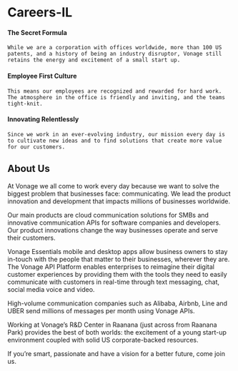 # Careers-IL

#### The Secret Formula
```While we are a corporation with offices worldwide, more than 100 US patents, and a history of being an industry disruptor, Vonage still retains the energy and excitement of a small start up.```

#### Employee First Culture
```This means our employees are recognized and rewarded for hard work. The atmosphere in the office is friendly and inviting, and the teams tight-knit.```

#### Innovating Relentlessly
```Since we work in an ever-evolving industry, our mission every day is to cultivate new ideas and to find solutions that create more value for our customers.```


## About Us

At Vonage we all come to work every day because we want to solve the biggest problem that businesses face: communicating. We lead the product innovation and development that impacts millions of businesses worldwide.

Our main products are cloud communication solutions for SMBs and innovative communication APIs for software companies and developers. Our product innovations change the way businesses operate and serve their customers.

Vonage Essentials mobile and desktop apps allow business owners to stay in-touch with the people that matter to their businesses, wherever they are. The Vonage API Platform enables enterprises to reimagine their digital customer experiences by providing them with the tools they need to easily communicate with customers in real-time through text messaging, chat, social media voice and video.

High-volume communication companies such as Alibaba, Airbnb, Line and UBER send millions of messages per month using Vonage APIs.

Working at Vonage’s R&D Center in Raanana (just across from Raanana Park) provides the best of both worlds: the excitement of a young start-up environment coupled with solid US corporate-backed resources.

If you’re smart, passionate and have a vision for a better future, come join us.

